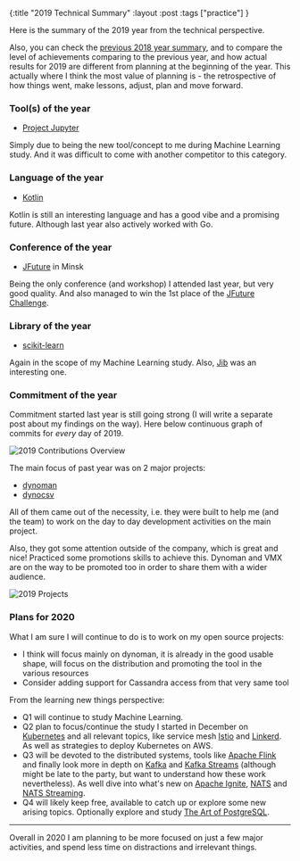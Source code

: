 {:title "2019 Technical Summary"
:layout :post
:tags ["practice"]
}

Here is the summary of the 2019 year from the technical perspective. 

Also, you can check the [previous 2018 year summary](/posts-output/2019-01-05-summary-2018/), and to compare the level of achievements comparing to the previous year, and how actual results for 2019 are different from planning at the beginning of the year. This actually where I think the most value of planning is - the retrospective of how things went, make lessons, adjust, plan and move forward.

### Tool(s) of the year
- [Project Jupyter](https://jupyter.org/)

Simply due to being the new tool/concept to me during Machine Learning study. And it was difficult to come with another competitor to this category.

### Language of the year
- [Kotlin](https://kotlinlang.org/)

Kotlin is still an interesting language and has a good vibe and a promising future. Although last year also actively worked with Go.

### Conference of the year
- [JFuture](/posts-output/2019-11-26-jfuture-overview) in Minsk

Being the only conference (and workshop) I attended last year, but very good quality. And also managed to win the 1st place of the [JFuture Challenge](https://github.com/zshamrock/cinemaanalytics).

### Library of the year
- [scikit-learn](https://scikit-learn.org/stable/)

Again in the scope of my Machine Learning study.
Also, [Jib](https://github.com/GoogleContainerTools/jib) was an interesting one.

### Commitment of the year

Commitment started last year is still going strong (I will write a separate post about my findings on the way).
Here below continuous graph of commits for *every* day of 2019.

<img src="/img/2019-contributions-overview.png" alt="2019 Contributions Overview" class="img-thumbnail">

The main focus of past year was on 2 major projects:

- [dynoman](https://github.com/zshamrock/dynoman) 
- [dynocsv](https://github.com/zshamrock/dynocsv)

All of them came out of the necessity, i.e. they were built to help me (and the team) to work on the day to day development activities on the main project.

Also, they got some attention outside of the company, which is great and nice! Practiced some promotions skills to achieve this. Dynoman and VMX are on the way to be promoted too in order to share them with a wider audience.

<img src="/img/2019-projects-pinned.png" alt="2019 Projects" class="img-thumbnail">

### Plans for 2020

What I am sure I will continue to do is to work on my open source projects:

- I think will focus mainly on dynoman, it is already in the good usable shape, will focus on the distribution and promoting the tool in the various resources
- Consider adding support for Cassandra access from that very same tool

From the learning new things perspective:

- Q1 will continue to study Machine Learning.
- Q2 plan to focus/continue the study I started in December on [Kubernetes](https://kubernetes.io/) and all relevant topics, like service mesh [Istio](https://istio.io/) and [Linkerd](https://linkerd.io/). As well as strategies to deploy Kubernetes on AWS.
- Q3 will be devoted to the distributed systems, tools like [Apache Flink](https://flink.apache.org/) and finally look more in depth on [Kafka](https://kafka.apache.org/) and [Kafka Streams](https://kafka.apache.org/documentation/streams/) 
 (although might be late to the party, but want to understand how these work nevertheless). As well dive into what's new on [Apache Ignite](https://ignite.apache.org/), [NATS](https://nats.io/) and [NATS Streaming](https://docs.nats.io/nats-streaming-concepts/intro).
- Q4 will likely keep free, available to catch up or explore some new arising topics. Optionally explore and study [The Art of PostgreSQL](https://postgresql.thinkific.com/).

- - -

Overall in 2020 I am planning to be more focused on just a few major activities, and spend less time on distractions and irrelevant things.
